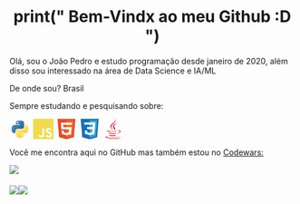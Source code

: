 <h1 align="center">print(" Bem-Vindx ao meu Github :D ")</h1> 
<p> Olá, sou o João Pedro e estudo programação desde janeiro de 2020, além disso sou interessado na área de Data Science e IA/ML </p>
<p> De onde sou? Brasil </p>
<p> Sempre estudando e pesquisando sobre: <p>
<img align="center" alt="PY" height="37" src="https://raw.githubusercontent.com/devicons/devicon/master/icons/python/python-original.svg">
<img align="center" alt="JS" height="37" src="https://raw.githubusercontent.com/devicons/devicon/master/icons/javascript/javascript-plain.svg">
<img align="center" alt="HTML" height="37" src="https://raw.githubusercontent.com/devicons/devicon/master/icons/html5/html5-original.svg">
<img align="center" alt="CSS" height="37"  src="https://raw.githubusercontent.com/devicons/devicon/master/icons/css3/css3-original.svg">
<img align="center" alt="JAVA" height="37"  src="https://raw.githubusercontent.com/devicons/devicon/master/icons/java/java-plain.svg">
<br>
<p> Você me encontra aqui no GitHub mas também estou no <a href="https://www.codewars.com/users/Joao-Pedro-MW"> Codewars: </p>
<img src="https://www.codewars.com/users/Joao-Pedro-MW/badges/large" height=30> 
<br><br>
<div style="display: flex" align="center">
<img height="180em" src="https://github-readme-stats.vercel.app/api?username=Joao-Pedro-MW&show_icons=true&theme=codeSTACKr&include_all_commits=true">
<img height="180em" src="https://github-readme-stats.vercel.app/api/top-langs/?username=Joao-Pedro-MW&layout=compact&langs_count=7&theme=codeSTACKr">
</div>
